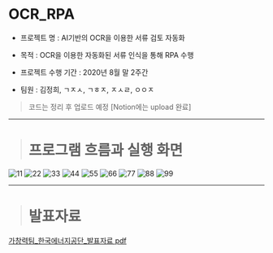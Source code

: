 # OCR_RPA
* 프로젝트 명 : AI기반의 OCR을 이용한 서류 검토 자동화

* 목적 : OCR을 이용한 자동화된 서류 인식을 통해 RPA 수행

* 프로젝트 수행 기간 : 2020년 8월 말 2주간
* 팀원 : 김정희, ㄱㅈㅅ, ㄱㅎㅈ, ㅈㅅㄹ, ㅇㅇㅈ

> 코드는 정리 후 업로드 예정 [Notion에는 upload 완료]

------------
> # 프로그램 흐름과 실행 화면

![11](https://user-images.githubusercontent.com/48744645/106264553-25312d00-6269-11eb-918f-5614e5d4246c.PNG)
![22](https://user-images.githubusercontent.com/48744645/106264568-29f5e100-6269-11eb-8033-7c4fae7f6a5b.PNG)
![33](https://user-images.githubusercontent.com/48744645/106264589-30845880-6269-11eb-96b3-013c23ea32f0.PNG)
![44](https://user-images.githubusercontent.com/48744645/106264597-34b07600-6269-11eb-96be-6b23c12c823c.PNG)
![55](https://user-images.githubusercontent.com/48744645/106264598-35490c80-6269-11eb-805d-94e3ab53f9c6.PNG)
![66](https://user-images.githubusercontent.com/48744645/106264599-35e1a300-6269-11eb-86a8-ad70728da32a.PNG)
![77](https://user-images.githubusercontent.com/48744645/106264601-35e1a300-6269-11eb-8e7b-26cde8b4e8f4.PNG)
![88](https://user-images.githubusercontent.com/48744645/106264602-367a3980-6269-11eb-86da-925be754dca8.PNG)
![99](https://user-images.githubusercontent.com/48744645/106264607-367a3980-6269-11eb-941a-3076f9a2cecd.PNG)


------------
> # 발표자료
[가창력팀_한국에너지공단_발표자료 pdf](https://github.com/KJeonghee/OCR_RPA/files/5893283/_._.pdf.pdf)

